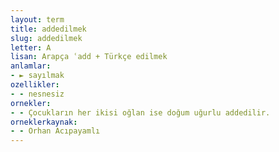 ```yaml
---
layout: term
title: addedilmek
slug: addedilmek
letter: A
lisan: Arapça ʿadd + Türkçe edilmek
anlamlar:
- ► sayılmak
ozellikler:
- - nesnesiz
ornekler:
- - Çocukların her ikisi oğlan ise doğum uğurlu addedilir.
orneklerkaynak:
- - Orhan Acıpayamlı
---
```

